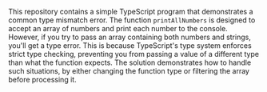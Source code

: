 This repository contains a simple TypeScript program that demonstrates a common type mismatch error. The function `printAllNumbers` is designed to accept an array of numbers and print each number to the console. However, if you try to pass an array containing both numbers and strings, you'll get a type error. This is because TypeScript's type system enforces strict type checking, preventing you from passing a value of a different type than what the function expects. The solution demonstrates how to handle such situations, by either changing the function type or filtering the array before processing it.